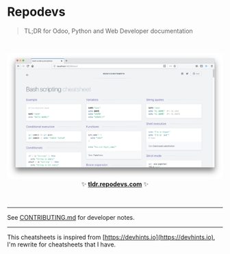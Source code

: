 # Repodevs

> TL;DR for Odoo, Python and Web Developer documentation

<br>

<p align='center'>
<a href='https://tldr.repodevs.com/'><img src='_docs/images/screenshot.png' width=600></a>
<br>
✨ <b><a href='https://tldr.repodevs.com/'>tldr.repodevs.com</a></b> ✨
</p>

<br>

---

See [CONTRIBUTING.md](CONTRIBUTING.md) for developer notes.

---

This cheatsheets is inspired from [https://devhints.io](https://devhints.io), I'm rewrite for cheatsheets that I have.
